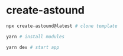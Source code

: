 # create-astound

```bash
npx create-astound@latest # clone template

yarn # install modules

yarn dev # start app
```

